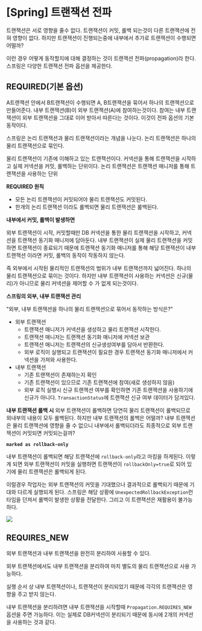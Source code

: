 # [Spring] 트랜잭션 전파

트랜잭션은 서로 영향을 줄수 없다. 트랜잭션이 커밋, 롤백 되는것이 다른 트랜잭션에 전혀 영향이 없다. 하지만 트랜잭션이 진행되는중에 내부에서 추가로 트랜잭션이 수행되면 어떨까?

이런 경우 어떻게 동작할지에 대해 결정하는 것이 트랜잭션 전파(propagation)라 한다. 
스프링은 다양한 트랜잭션 전파 옵션을 제공한다.


## REQUIRED(기본 옵션)
A트랜잭션 안에서 B트랜잭션이 수행되면 A, B트랜잭션을 묶어서 하나의 트랜잭션으로 만들어준다. 내부 트랜잭션(B)이 외부 트랜잭션(A)에 참여하는것이다. 참여는 내부 트랜잭션이 외부 트랜잭션을 그대로 이어 받아서 따른다는 것이다. 이것이 전파 옵션의 기본 동작이다. 

스프링은 논리 트랜잭션과 물리 트랜잭션이라는 개념을 나눈다. 논리 트랜잭션은 하나의 물리 트랜잭션으로 묶인다. 

물리 트랜잭션이 기존에 이해하고 있는 트랜잭션이다. 커넥션을 통해 트랜잭션을 시작하고 실제 커넥션을 커밋, 롤백하는 단위이다. 논리 트랜잭션은 트랜잭션 매니저를 통해 트랜잭션을 사용하는 단위

__REQUIRED 원칙__
* 모든 논리 트랜잭션이 커밋되어야 물리 트랜잭션도 커밋된다. 
* 한개의 논리 트랜잭션 이라도 롤백되면 물리 트랜잭션은 롤백된다. 

__내부에서 커밋, 롤백이 발생하면__

외부 트랜잭션이 시작, 커밋할때만 DB 커넥션을 통한 물리 트랜잭션을 시작하고, 커넥션을 트랜잭션 동기화 매니저에 담아둔다. 내부 트랜잭션이 실제 물리 트랜잭션을 커밋하면 트랜잭션이 종료되기 때문에 트랜잭션 동기화 매니저를 통해 해당 트랜잭션이 내부 트랜잭션 이라면 커밋, 롤백의 동작이 작동하지 않는다. 

즉 외부에서 시작된 물리적인 트랜잭션의 범위가 내부 트랜잭션까지 넓어진다. 하나의 물리 트랜잭션으로 묶이는 것이다. 하지만 내부 트랜잭션이 사용하는 커넥션은 신규(물리)가 아니므로 물리 커넥션을 제어할 수 가 없게 되는것이다.

__스프링의 외부, 내부 트랜잭션 관리__

"외부, 내부 트랜잭션을 하나의 물리 트랜잭션으로 묶어서 동작하는 방식은?"

* 외부 트랜잭션
    * 트랜잭션 매니저가 커넥션을 생성하고 물리 트랜잭션 시작한다.     
    * 트랜잭션 매니저는 트랜잭션 동기화 매니저에 커넥션 보관
    * 트랜잭션 매니저는 트랜잭션의 신규생성여부를 담아서 반환한다. 
    * 외부 로직이 실행되고 트랜잭션이 필요한 경우 트랜잭션 동기화 매니저에서 커넥션을 가져와 사용한다. 
* 내부 트랜잭션
    * 기존 트랜잭션이 존재하는지 확인
    * 기존 트랜잭션이 있으므로 기존 트랜잭션에 참여(새로 생성하지 않음)
    * 외부 로직 실행시 신규 트랜잭션 여부를 확인하면 기존 트랜잭션을 사용하기에 신규가 아니다. `TransactionStatus`에 트랜잭션 신규 여부 데이터가 담겨있다.

__내부 트랜잭션 롤백 시__
외부 트랜잭션이 롤백하면 당연히 물리 트랜잭션이 롤백되므로 외내부의 내용이 모두 롤백된다.
하지만 내부 트랜잭션의 롤백은 어떨까? 내부 트랜잭션은 물리 트랜잭션에 영향을 줄 수 없으니 내부에서 롤백되더라도 최종적으로 외부 트랜잭션이 커밋되면 커밋되는걸까? 

__`marked as rollback-only`__

내부 트랜잭션이 롤백되면 해당 트랜잭션에 `rollback-only`라고 마킹을 하게된다. 
이렇게 되면 외부 트랜잭션이 커밋을 실행하면 트랜잭션이 `rollbackOnly=true`로 되어 있기에 물리 트랜잭션은 롤백되게 된다. 

이럴경우 작업자는 외부 트랜잭션의 커밋을 기대했으나 결과적으로 롤백되기 때문에 기대와 다르게 실행되게 된다. 스프링은 해당 상황에 `UnexpectedRollbackException`런타임을 던져서 롤백이 발생한 상황을 전달한다. 그리고 이 트랜잭션은 재활용이 불가능하다. 

![](https://img1.daumcdn.net/thumb/R1280x0/?scode=mtistory2&fname=https%3A%2F%2Fblog.kakaocdn.net%2Fdn%2FCoMNX%2FbtrXOwzJDVl%2Fron1GEDMKMUleY7no5uKr1%2Fimg.png)


## REQUIRES_NEW
외부 트랜잭션과 내부 트랜잭션을 완전히 분리하여 사용할 수 있다.

외부 트랜잭션에서도 내부 트랜잭션을 분리하여 마치 별도의 물리 트랜잭션으로 사용 가능하다. 

실행 순서 상 내부 트랜잭션이나, 트랜잭션이 분리되었기 때문에 각각의 트랜잭션은 영향을 주고 받지 않는다. 

내부 트랜잭션을 분리하려면 내부 트랜잭션을 시작할때 `Propagation.REQUIRES_NEW`옵션을 주면 가능하다. 이는 실제로  DB커넥션이 분리되기 때문에 동시에 2개의 커넥션을 사용하는 것과 같다. 



